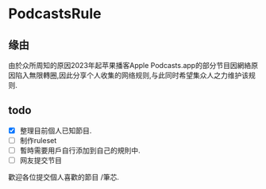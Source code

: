 # PodcastsRule

## 缘由
由於众所周知的原因2023年起苹果播客Apple Podcasts.app的部分节目因網絡原因陷入無限轉圈,因此分享个人收集的网络规则,与此同时希望集众人之力维护该规则.

## todo
- [x] 整理目前個人已知節目.
- [ ] 制作ruleset
- [ ] 暫時需要用戶自行添加到自己的規則中.
- [ ] 网友提交节目

歡迎各位提交個人喜歡的節目 /筆芯.




